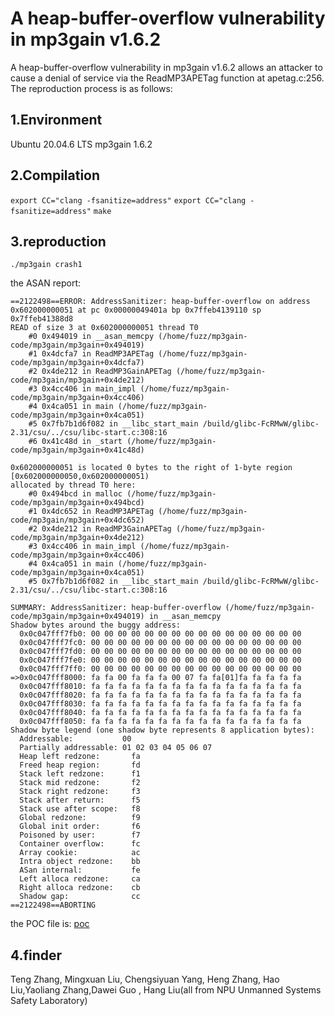 # A heap-buffer-overflow vulnerability in mp3gain v1.6.2

A heap-buffer-overflow vulnerability in mp3gain v1.6.2 allows an attacker to cause a denial of service via the ReadMP3APETag function at apetag.c:256. The reproduction process is as follows:
## 1.Environment
Ubuntu 20.04.6 LTS
mp3gain 1.6.2

## 2.Compilation

`export CC="clang -fsanitize=address"`
`export CC="clang -fsanitize=address"`
`make`

## 3.reproduction

`./mp3gain crash1`  

the ASAN report:
```
==2122498==ERROR: AddressSanitizer: heap-buffer-overflow on address 0x602000000051 at pc 0x00000049401a bp 0x7ffeb4139110 sp 0x7ffeb41388d8
READ of size 3 at 0x602000000051 thread T0
    #0 0x494019 in __asan_memcpy (/home/fuzz/mp3gain-code/mp3gain/mp3gain+0x494019)
    #1 0x4dcfa7 in ReadMP3APETag (/home/fuzz/mp3gain-code/mp3gain/mp3gain+0x4dcfa7)
    #2 0x4de212 in ReadMP3GainAPETag (/home/fuzz/mp3gain-code/mp3gain/mp3gain+0x4de212)
    #3 0x4cc406 in main_impl (/home/fuzz/mp3gain-code/mp3gain/mp3gain+0x4cc406)
    #4 0x4ca051 in main (/home/fuzz/mp3gain-code/mp3gain/mp3gain+0x4ca051)
    #5 0x7fb7b1d6f082 in __libc_start_main /build/glibc-FcRMwW/glibc-2.31/csu/../csu/libc-start.c:308:16
    #6 0x41c48d in _start (/home/fuzz/mp3gain-code/mp3gain/mp3gain+0x41c48d)

0x602000000051 is located 0 bytes to the right of 1-byte region [0x602000000050,0x602000000051)
allocated by thread T0 here:
    #0 0x494bcd in malloc (/home/fuzz/mp3gain-code/mp3gain/mp3gain+0x494bcd)
    #1 0x4dc652 in ReadMP3APETag (/home/fuzz/mp3gain-code/mp3gain/mp3gain+0x4dc652)
    #2 0x4de212 in ReadMP3GainAPETag (/home/fuzz/mp3gain-code/mp3gain/mp3gain+0x4de212)
    #3 0x4cc406 in main_impl (/home/fuzz/mp3gain-code/mp3gain/mp3gain+0x4cc406)
    #4 0x4ca051 in main (/home/fuzz/mp3gain-code/mp3gain/mp3gain+0x4ca051)
    #5 0x7fb7b1d6f082 in __libc_start_main /build/glibc-FcRMwW/glibc-2.31/csu/../csu/libc-start.c:308:16

SUMMARY: AddressSanitizer: heap-buffer-overflow (/home/fuzz/mp3gain-code/mp3gain/mp3gain+0x494019) in __asan_memcpy
Shadow bytes around the buggy address:
  0x0c047fff7fb0: 00 00 00 00 00 00 00 00 00 00 00 00 00 00 00 00
  0x0c047fff7fc0: 00 00 00 00 00 00 00 00 00 00 00 00 00 00 00 00
  0x0c047fff7fd0: 00 00 00 00 00 00 00 00 00 00 00 00 00 00 00 00
  0x0c047fff7fe0: 00 00 00 00 00 00 00 00 00 00 00 00 00 00 00 00
  0x0c047fff7ff0: 00 00 00 00 00 00 00 00 00 00 00 00 00 00 00 00
=>0x0c047fff8000: fa fa 00 fa fa fa 00 07 fa fa[01]fa fa fa fa fa
  0x0c047fff8010: fa fa fa fa fa fa fa fa fa fa fa fa fa fa fa fa
  0x0c047fff8020: fa fa fa fa fa fa fa fa fa fa fa fa fa fa fa fa
  0x0c047fff8030: fa fa fa fa fa fa fa fa fa fa fa fa fa fa fa fa
  0x0c047fff8040: fa fa fa fa fa fa fa fa fa fa fa fa fa fa fa fa
  0x0c047fff8050: fa fa fa fa fa fa fa fa fa fa fa fa fa fa fa fa
Shadow byte legend (one shadow byte represents 8 application bytes):
  Addressable:           00
  Partially addressable: 01 02 03 04 05 06 07 
  Heap left redzone:       fa
  Freed heap region:       fd
  Stack left redzone:      f1
  Stack mid redzone:       f2
  Stack right redzone:     f3
  Stack after return:      f5
  Stack use after scope:   f8
  Global redzone:          f9
  Global init order:       f6
  Poisoned by user:        f7
  Container overflow:      fc
  Array cookie:            ac
  Intra object redzone:    bb
  ASan internal:           fe
  Left alloca redzone:     ca
  Right alloca redzone:    cb
  Shadow gap:              cc
==2122498==ABORTING
```

the POC file is: [poc](https://github.com/madao123123/crash_report/tree/main/poc/crash1)

## 4.finder
Teng Zhang, Mingxuan Liu, Chengsiyuan Yang, Heng Zhang, Hao Liu,Yaoliang Zhang,Dawei Guo , Hang Liu(all from NPU Unmanned Systems Safety Laboratory)

